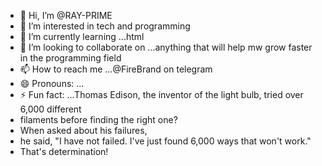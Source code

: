 - 👋 Hi, I’m @RAY-PRIME
- 👀 I’m interested in tech and programming 
- 🌱 I’m currently learning ...html
- 💞️ I’m looking to collaborate on ...anything that will help mw grow faster in the programming field 
- 📫 How to reach me ...@FireBrand on telegram 
- 😄 Pronouns: ...
- ⚡ Fun fact: ...Thomas Edison, the inventor of the light bulb, tried over 6,000 different
-  filaments before finding the right one?
-  When asked about his failures,
-  he said, "I have not failed. I've just found 6,000 ways that won't work."
-  That's determination!

<!---
RAY-PRIME/RAY-PRIME is a ✨ special ✨ repository because its `README.md` (this file) appears on your GitHub profile.
You can click the Preview link to take a look at your changes.
--->
